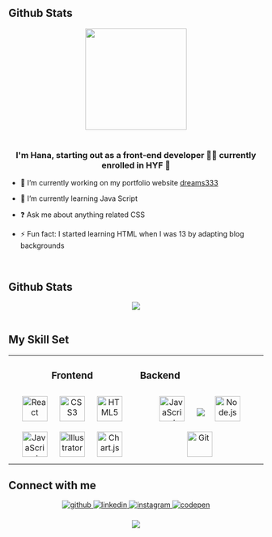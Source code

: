    

## Github Stats  
<div align="center"><img src="https://media.tenor.com/NqKn2UhXzU0AAAAi/get-greeting-say-hi.gif" align="center" width="200" height="200" /></div>  

<br/>  

### <div align="center">I'm Hana, starting out as a front-end developer 👨‍💻 currently enrolled in HYF 🚀</div>  
  

- 🔭 I’m currently working on my portfolio website [dreams333](#)  
  

- 🌱 I’m currently learning Java Script  
  

- ❓ Ask me about anything related CSS  
  

- ⚡ Fun fact: I started learning HTML when I was 13 by adapting blog backgrounds  
  

<br/>  



## Github Stats  
<div align="center"><img src="https://github-readme-stats.vercel.app/api?username=hhana1-a&show_icons=true&count_private=true&hide_border=true" align="center" /></div>  

<br/>  

## My Skill Set  
<table><tr><td align="center" width="50%">


### Frontend  
<div align="center">  
<a href="https://reactjs.org/" target="_blank"><img style="margin: 10px" src="https://profilinator.rishav.dev/?trk=article-ssr-frontend-pulse_little-text-blockskills-assets/react-original-wordmark.svg" alt="React" height="50" /></a>  
<a href="https://www.w3schools.com/css/" target="_blank"><img style="margin: 10px" src="https://profilinator.rishav.dev/?trk=article-ssr-frontend-pulse_little-text-blockskills-assets/css3-original-wordmark.svg" alt="CSS3" height="50" /></a>  
<a href="https://en.wikipedia.org/wiki/HTML5" target="_blank"><img style="margin: 10px" src="https://profilinator.rishav.dev/?trk=article-ssr-frontend-pulse_little-text-blockskills-assets/html5-original-wordmark.svg" alt="HTML5" height="50" /></a>  
<a href="https://www.javascript.com/" target="_blank"><img style="margin: 10px" src="https://profilinator.rishav.dev/?trk=article-ssr-frontend-pulse_little-text-blockskills-assets/javascript-original.svg" alt="JavaScript" height="50" /></a>  
<a href="https://www.adobe.com/in/products/illustrator.html" target="_blank"><img style="margin: 10px" src="https://profilinator.rishav.dev/?trk=article-ssr-frontend-pulse_little-text-blockskills-assets/adobe_illustrator-icon.svg" alt="Illustrator" height="50" /></a>  
<a href="https://www.chartjs.org/" target="_blank"><img style="margin: 10px" src="https://profilinator.rishav.dev/?trk=article-ssr-frontend-pulse_little-text-blockskills-assets/logo-title.svg" alt="Chart.js" height="50" /></a>  
</div>

</td><td valign="top" width="50%">



### Backend  
<div align="center">  
<a href="https://www.javascript.com/" target="_blank"><img style="margin: 10px" src="https://profilinator.rishav.dev/?trk=article-ssr-frontend-pulse_little-text-blockskills-assets/javascript-original.svg" alt="JavaScript" height="50" /></a>  
<a href="https://www.mongodb.com/" target="_blank"><img style="margin: 10px" src="https://profilinator.rishav.dev/?trk=article-ssr-frontend-pulse_little-text-<a href="https://nodejs.org/" target="_blank"><img style="margin: 10px" src="https://profilinator.rishav.dev/?trk=article-ssr-frontend-pulse_little-text-blockskills-assets/nodejs-original-wordmark.svg" alt="Node.js" height="50" /></a>  
<a href="https://github.com/" target="_blank"><img style="margin: 10px" src="https://profilinator.rishav.dev/?trk=article-ssr-frontend-pulse_little-text-blockskills-assets/git-scm-icon.svg" alt="Git" height="50" /></a>  
</div>
</table>



## Connect with me  
<div align="center">
<a href="https://github.com/hhana1-a" target="_blank">
<img src=https://img.shields.io/badge/github-%2324292e.svg?&style=for-the-badge&logo=github&logoColor=white alt=github style="margin-bottom: 5px;" />
</a>
<a href="https://www.linkedin.com/in/hana-hulic-45816221b" target="_blank">
<img src=https://img.shields.io/badge/linkedin-%231E77B5.svg?&style=for-the-badge&logo=linkedin&logoColor=white alt=linkedin style="margin-bottom: 5px;" />
</a>
<a href="https://instagram.com/hanahulic" target="_blank">
<img src=https://img.shields.io/badge/instagram-%23000000.svg?&style=for-the-badge&logo=instagram&logoColor=white alt=instagram style="margin-bottom: 5px;" />
</a>
<a href="https://codepen.io/heyhana_777" target="_blank">
<img src=https://img.shields.io/badge/codepen-%23131417.svg?&style=for-the-badge&logo=codepen&logoColor=white alt=codepen style="margin-bottom: 5px;" />
</a>  
</div>  
  

<br/>  




<div align="center">
<img src="https://komarev.com/ghpvc/?username=hhana1-a&&style=flat-square" align="center" />
</div>  
  
